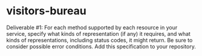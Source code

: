 visitors-bureau
===============
Deliverable #1: For each method supported by each resource in your service, specify what kinds of representation (if any) it requires, and what kinds of representations, including status codes, it might return. Be sure to consider possible error conditions. Add this specification to your repository.

